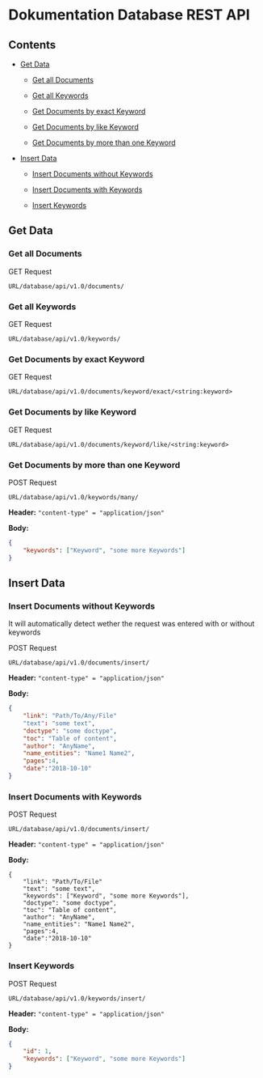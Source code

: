 # Dokumentation Database REST API

## Contents

- [Get Data](#get-data)

  - [Get all Documents](#get-all-documents)

  - [Get all Keywords](get-all-keywords)

  - [Get Documents by exact Keyword](#get-documents-by-exact-keyword)

  - [Get Documents by like Keyword](#get-documents-by-like-keyword)

  - [Get Documents by more than one Keyword](#get-documents-by-more-than-one-keyword)

- [Insert Data](#insert-data)

  - [Insert Documents without Keywords](#insert-documents-without-keywords)

  - [Insert Documents with Keywords](#insert-documents-with-keywords)

  - [Insert Keywords](#insert-keywords)

## Get Data

### Get all Documents

GET Request

```
URL/database/api/v1.0/documents/
```

### Get all Keywords

GET Request

```
URL/database/api/v1.0/keywords/
```

### Get Documents by exact Keyword

GET Request

```
URL/database/api/v1.0/documents/keyword/exact/<string:keyword>
```

### Get Documents by like Keyword

GET Request

```
URL/database/api/v1.0/documents/keyword/like/<string:keyword>
```

### Get Documents by  more than one Keyword

POST Request

```
URL/database/api/v1.0/keywords/many/
```

**Header:** `"content-type" = "application/json"`

**Body:**

```json
{
    "keywords": ["Keyword", "some more Keywords"] 
}
```

## Insert Data

### Insert Documents without Keywords

It will automatically detect wether the request was entered with or without keywords

POST Request

```
URL/database/api/v1.0/documents/insert/
```

**Header:** `"content-type" = "application/json"`

**Body:**

```json
{
    "link": "Path/To/Any/File"    
    "text": "some text",
    "doctype": "some doctype",
    "toc": "Table of content",
    "author": "AnyName",
    "name_entities": "Name1 Name2",
    "pages":4,
    "date":"2018-10-10"
}
```

### Insert Documents with Keywords

POST Request

```
URL/database/api/v1.0/documents/insert/
```

**Header:** `"content-type" = "application/json"`

**Body:**

```
{
    "link": "Path/To/File"    
    "text": "some text",
    "keywords": ["Keyword", "some more Keywords"],
    "doctype": "some doctype",
    "toc": "Table of content",
    "author": "AnyName",
    "name_entities": "Name1 Name2",
    "pages":4,
    "date":"2018-10-10"
}
```

### Insert Keywords

POST Request

```
URL/database/api/v1.0/keywords/insert/
```

**Header:** `"content-type" = "application/json"`

**Body:**

```json
{
    "id": 1,
    "keywords": ["Keyword", "some more Keywords"] 
}
```
